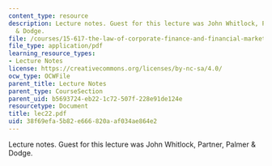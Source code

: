```yaml
---
content_type: resource
description: Lecture notes. Guest for this lecture was John Whitlock, Partner, Palmer
  & Dodge.
file: /courses/15-617-the-law-of-corporate-finance-and-financial-markets-spring-2004/38f69efa5b82e666820aaf034ae864e2_lec22.pdf
file_type: application/pdf
learning_resource_types:
- Lecture Notes
license: https://creativecommons.org/licenses/by-nc-sa/4.0/
ocw_type: OCWFile
parent_title: Lecture Notes
parent_type: CourseSection
parent_uid: b5693724-eb22-1c72-507f-228e91de124e
resourcetype: Document
title: lec22.pdf
uid: 38f69efa-5b82-e666-820a-af034ae864e2
---
```

Lecture notes. Guest for this lecture was John Whitlock, Partner, Palmer & Dodge.